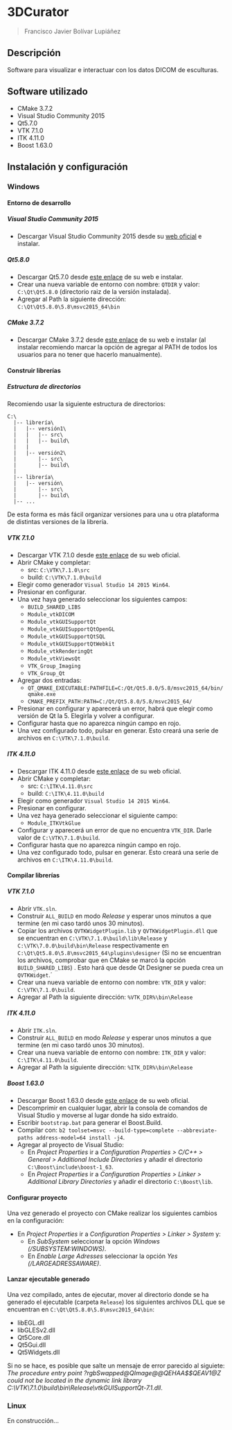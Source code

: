 # 3DCurator

> Francisco Javier Bolívar Lupiáñez

## Descripción

Software para visualizar e interactuar con los datos DICOM de esculturas.

## Software utilizado

* CMake 3.7.2
* Visual Studio Community 2015
* Qt5.7.0
* VTK 7.1.0
* ITK 4.11.0
* Boost 1.63.0

## Instalación y configuración

### Windows

#### Entorno de desarrollo

##### Visual Studio Community 2015

* Descargar Visual Studio Community 2015 desde su [web oficial](https://www.visualstudio.com/es-es/downloads/download-visual-studio-vs.aspx) e instalar.

##### Qt5.8.0

* Descargar Qt5.7.0 desde [este enlace](http://download.qt.io/official_releases/qt/5.8/5.8.0/qt-opensource-windows-x86-msvc2015_64-5.8.0.exe) de su web e instalar.
* Crear una nueva variable de entorno con nombre: `QTDIR` y valor: `C:\Qt\Qt5.8.0` (directorio raiz de la versión instalada).
* Agregar al Path la siguiente dirección: `C:\Qt\Qt5.8.0\5.8\msvc2015_64\bin`

##### CMake 3.7.2

* Descargar CMake 3.7.2 desde [este enlace](https://cmake.org/files/v3.7/cmake-3.7.2-win64-x64.msi) de su web e instalar (al instalar recomiendo marcar la opción de agregar al PATH de todos los usuarios para no tener que hacerlo manualmente).

#### Construir librerías

##### Estructura de directorios

Recomiendo usar la siguiente estructura de directorios:

```
C:\
  |-- librería\
  |   |-- versión1\
  |   |   |-- src\
  |   |   |-- build\
  |   |
  |   |-- versión2\
  |       |-- src\
  |       |-- build\
  |
  |-- librería\
  |   |-- versión\
  |       |-- src\
  |       |-- build\
  |-- ...
```

De esta forma es más fácil organizar versiones para una u otra plataforma de distintas versiones de la librería.

##### VTK 7.1.0

* Descargar VTK 7.1.0 desde [este enlace](http://www.vtk.org/files/release/7.1/VTK-7.1.0.zip) de su web oficial.
* Abrir CMake y completar:
  + src: `C:\VTK\7.1.0\src`
  + build: `C:\VTK\7.1.0\build`
* Elegir como generador `Visual Studio 14 2015 Win64`.
* Presionar en configurar.
* Una vez haya generado seleccionar los siguientes campos:
  + `BUILD_SHARED_LIBS`
  + `Module_vtkDICOM`
  + `Module_vtkGUISupportQt`
  + `Module_vtkGUISupportQtOpenGL`
  + `Module_vtkGUISupportQtSQL`
  + `Module_vtkGUISupportQtWebkit`
  + `Module_vtkRenderingQt`
  + `Module_vtkViewsQt`
  + `VTK_Group_Imaging`
  + `VTK_Group_Qt`
* Agregar dos entradas:
  + `QT_QMAKE_EXECUTABLE:PATHFILE=C:/Qt/Qt5.8.0/5.8/msvc2015_64/bin/qmake.exe`
  + `CMAKE_PREFIX_PATH:PATH=C:/Qt/Qt5.8.0/5.8/msvc2015_64/`
* Presionar en configurar y aparecerá un error, habrá que elegir como versión de Qt la 5. Elegirla y volver a configurar.
* Configurar hasta que no aparezca ningún campo en rojo.
* Una vez configurado todo, pulsar en generar. Esto creará una serie de archivos en `C:\VTK\7.1.0\build`.

##### ITK 4.11.0

* Descargar ITK 4.11.0 desde [este enlace](https://sourceforge.net/projects/itk/files/itk/4.11/InsightToolkit-4.11.0.zip/download) de su web oficial.
* Abrir CMake y completar:
  + src: `C:\ITK\4.11.0\src`
  + build: `C:\ITK\4.11.0\build`
* Elegir como generador `Visual Studio 14 2015 Win64`.
* Presionar en configurar.
* Una vez haya generado seleccionar el siguiente campo:
  + `Module_ITKVtkGlue`
* Configurar y aparecerá un error de que no encuentra `VTK_DIR`. Darle valor de `C:\VTK\7.1.0\build`.
* Configurar hasta que no aparezca ningún campo en rojo.
* Una vez configurado todo, pulsar en generar. Esto creará una serie de archivos en `C:\ITK\4.11.0\build`.

#### Compilar librerías

##### VTK 7.1.0

* Abrir `VTK.sln`.
* Construir `ALL_BUILD` en modo *Release* y esperar unos minutos a que termine (en mi caso tardó unos 30 minutos).
* Copiar los archivos `QVTKWidgetPlugin.lib` y `QVTKWidgetPlugin.dll` que se encuentran en `C:\VTK\7.1.0\build\lib\Release` y  `C:\VTK\7.0.0\build\bin\Release` respectivamente en `C:\Qt\Qt5.8.0\5.8\msvc2015_64\plugins\designer` (Si no se encuentran los archivos, comprobar que en CMake se marcó la opción `BUILD_SHARED_LIBS`) . Esto hará que desde Qt Designer se pueda crea un `QVTKWidget`.´
* Crear una nueva variable de entorno con nombre: `VTK_DIR` y valor: `C:\VTK\7.1.0\build`.
* Agregar al Path la siguiente dirección: `%VTK_DIR%\bin\Release`

##### ITK 4.11.0

* Abrir `ITK.sln`.
* Construir `ALL_BUILD` en modo *Release* y esperar unos minutos a que termine (en mi caso tardó unos 30 minutos).
* Crear una nueva variable de entorno con nombre: `ITK_DIR` y valor: `C:\ITK\4.11.0\build`.
* Agregar al Path la siguiente dirección: `%ITK_DIR%\bin\Release`

##### Boost 1.63.0

* Descargar Boost 1.63.0 desde [este enlace](http://sourceforge.net/projects/boost/files/boost/1.63.0/) de su web oficial.
* Descomprimir en cualquier lugar, abrir la consola de comandos de Visual Studio y moverse al lugar donde ha sido extraído.
* Escribir `bootstrap.bat` para generar el Boost.Build.
* Compilar con: `b2 toolset=msvc --build-type=complete --abbreviate-paths address-model=64 install -j4`.
* Agregar al proyecto de Visual Studio:
  + En *Project Properties* ir a *Configuration Properties > C/C++ > General > Additional Include Directories* y añadir el directorio `C:\Boost\include\boost-1_63`.
  + En *Project Properties* ir a *Configuration Properties > Linker > Additional Library Directories* y añadir el directorio `C:\Boost\lib`.

#### Configurar proyecto

Una vez generado el proyecto con CMake realizar los siguientes cambios en la configuración:

* En *Project Properties* ir a *Configuration Properties > Linker > System* y:
  + En *SubSystem* seleccionar la opción *Windows (/SUBSYSTEM:WINDOWS)*.
  + En *Enable Large Adresses* seleccionar la opción *Yes (/LARGEADRESSAWARE)*.

#### Lanzar ejecutable generado

Una vez compilado, antes de ejecutar, mover al directorio donde se ha generado el ejecutable (carpeta `Release`) los siguientes archivos DLL que se encuentran en `C:\Qt\Qt5.8.0\5.8\msvc2015_64\bin`:

* libEGL.dll
* libGLESv2.dll
* Qt5Core.dll
* Qt5Gui.dll
* Qt5Widgets.dll

Si no se hace, es posible que salte un mensaje de error parecido al siguiete: *The procedure entry point ?rgbSwapped@QImage@@QEHAA$$QEAV1@Z could not be located in the dynamic link library C:\VTK\7.1.0\build\bin\Release\vtkGUISupportQt-7.1.dll*.

### Linux

En construcción...
